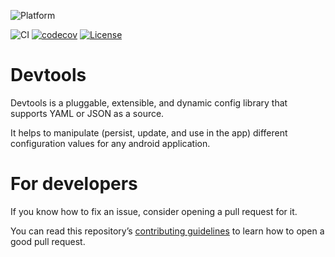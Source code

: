 ![Platform](https://img.shields.io/badge/platform-Android%20%7C%20iOS-lightgrey?style=flat)

![CI](https://github.com/maximbircu/devtools-library/workflows/CI/badge.svg?branch=master)
[![codecov](https://codecov.io/gh/maximbircu/devtools-library/branch/master/graph/badge.svg?token=TP8XUCW2HB)](https://codecov.io/gh/maximbircu/devtools-library)
[![License](https://img.shields.io/badge/License-Apache%202.0-blue.svg)](https://github.com/maximbircu/devtools-library/blob/master/LICENSE.md)
# Devtools

Devtools is a pluggable, extensible, and dynamic config library that supports YAML or JSON as a source.

It helps to manipulate (persist, update, and use in the app) different configuration values for any android application.

# For developers
If you know how to fix an issue, consider opening a pull request for it.

You can read this repository’s [contributing guidelines](CONTRIBUTING.md) to learn how to open a good pull request.
